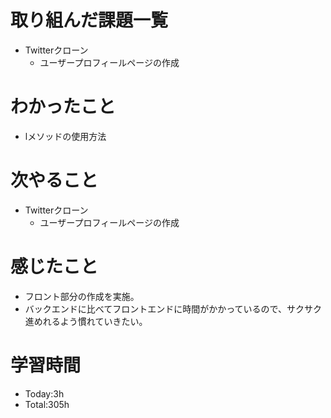 # 取り組んだ課題一覧
- Twitterクローン
  - ユーザープロフィールページの作成
  
# わかったこと
- lメソッドの使用方法
   
# 次やること
- Twitterクローン
  - ユーザープロフィールページの作成

# 感じたこと
- フロント部分の作成を実施。
- バックエンドに比べてフロントエンドに時間がかかっているので、サクサク進めれるよう慣れていきたい。

# 学習時間
- Today:3h
- Total:305h

